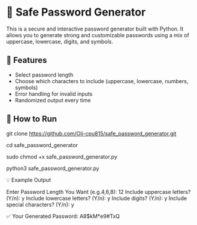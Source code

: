 # 🔐 Safe Password Generator

This is a secure and interactive password generator built with Python. It allows you to generate strong and customizable passwords using a mix of uppercase, lowercase, digits, and symbols.

## 📌 Features

- Select password length
- Choose which characters to include (uppercase, lowercase, numbers, symbols)
- Error handling for invalid inputs
- Randomized output every time

## 🚀 How to Run

git clone https://github.com/Oli-cpu815/safe_password_generator.git

cd safe_password_generator

sudo chmod +x safe_password_generator.py

python3 safe_password_generator.py


💡 Example Output

Enter Password Length You Want (e.g.4,6,8): 12
Include uppercase letters? (Y/n): y
Include lowercase letters? (Y/n): y
Include digits? (Y/n): y
Include special characters? (Y/n): y

✅ Your Generated Password:
A8$kM*e9#TxQ
